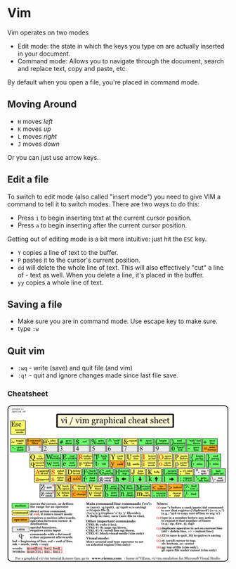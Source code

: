 # Vim

Vim operates on two modes
- Edit mode: the state in which the keys you type on are actually inserted in your document.
- Command mode: Allows you to navigate through the document, search and replace text, copy and paste, etc.  

By default when you open a file, you're placed in command mode.

## Moving Around

- `H` moves _left_
- `K` moves _up_
- `L` moves _right_
- `J` moves _down_

Or you can just use arrow keys.

## Edit a file

To switch to edit mode (also called "insert mode") you need to give VIM a command to tell it to switch modes. There are two ways to do this:

- Press `i` to begin inserting text at the current cursor position.
- Press `a` to begin inserting after the current cursor position.

Getting out of editing mode is a bit more intuitive: just hit the `ESC` key.

- `Y` copies a line of text to the buffer.
- `P` pastes it to the cursor's current position.
- `dd` will delete the whole line of text. This will also effectively "cut" a line of - text as well. When you delete a line, it's placed in the buffer.
- `yy` copies a whole line of text.

## Saving a file
- Make sure you are in command mode. Use escape key to make sure.
- type `:w`

## Quit vim

- `:wq` - write (save) and quit file (and vim)
- `:q!` - quit and ignore changes made since last file save.

### Cheatsheet 
![](vi-vim-cheat-sheet.gif)